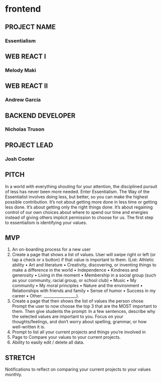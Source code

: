# frontend

## PROJECT NAME
### Essentialism 

## WEB REACT I
### Melody Maki

## WEB REACT II
### Andrew Garcia

## BACKEND DEVELOPER
### Nicholas Truson

## PROJECT LEAD
### Josh Cooter 

## PITCH
In a world with everything shouting for your attention, the disciplined pursuit of less has never been more needed. Enter Essentialism. The Way of the Essentialist involves doing less, but better, so you can make the highest possible contribution. It’s not about getting more done in less time or getting less done. It’s about getting only the right things done. It’s about regaining control of our own choices about where to spend our time and energies instead of giving others implicit permission to choose for us. The first step to essentialism is identifying your values.

## MVP
1. An on-boarding process for a new user
2. Create a page that shows a list of values. User will swipe right or left (or tap a check or x button) if that value is important to them. (List: Athletic ability • Art and literature • Creativity, discovering, or inventing things to make a difference in the world • Independence • Kindness and generosity • Living in the moment • Membership in a social group (such as your community, racial group, or school club) • Music • My community • My moral principles • Nature and the environment • Relationships with friends and family • Sense of humor • Success in my career • Other: _________________).
3. Create a page that then shows the list of values the person chose. Prompt the user to now choose the top 3 that are the MOST important to them. Then give students the prompt: In a few sentences, describe why the selected values are important to you. Focus on your thoughts/feelings, and don’t worry about spelling, grammar, or how well-written it is.
4. Prompt to list all your current projects and things you’re involved in
5. Page to Compare your values to your current projects.
6. Ability to easily edit / delete all data.

## STRETCH
Notifications to reflect on comparing your current projects to your values monthly.
